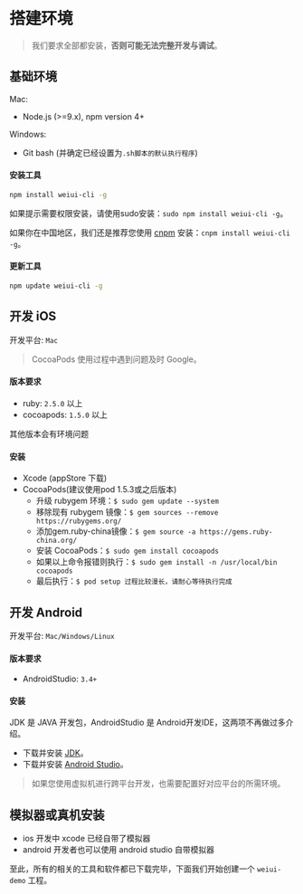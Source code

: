 # 搭建环境

> 我们要求全部都安装，**否则可能无法完整开发与调试**。

## 基础环境

Mac: 

* Node.js (>=9.x), npm version 4+ 

Windows: 

* Git bash (并确定已经设置为`.sh脚本的默认执行程序`)

#### 安装工具

```bash
npm install weiui-cli -g
```

如果提示需要权限安装，请使用sudo安装：`sudo npm install weiui-cli -g`。

如果你在中国地区，我们还是推荐您使用 [cnpm](https://npm.taobao.org/) 安装：`cnpm install weiui-cli -g`。

#### 更新工具

```bash
npm update weiui-cli -g
```

## 开发 iOS

开发平台: `Mac`
> CocoaPods 使用过程中遇到问题及时 Google。

#### 版本要求

- ruby: `2.5.0` 以上
- cocoapods: `1.5.0` 以上

其他版本会有环境问题

#### 安装

* Xcode (appStore 下载)
* CocoaPods(建议使用pod 1.5.3或之后版本)
    * 升级 rubygem 环境：`$ sudo gem update --system`
    * 移除现有 rubygem 镜像：`$ gem sources --remove https://rubygems.org/`
    * 添加gem.ruby-china镜像：`$ gem source -a https://gems.ruby-china.org/`
    * 安装 CocoaPods：`$ sudo gem install cocoapods`
    * 如果以上命令报错则执行：`$ sudo gem install -n /usr/local/bin cocoapods`
    * 最后执行：`$ pod setup 过程比较漫长，请耐心等待执行完成`

## 开发 Android

开发平台: `Mac/Windows/Linux`

#### 版本要求

- AndroidStudio: `3.4+`

#### 安装

JDK 是 JAVA 开发包，AndroidStudio 是 Android开发IDE，这两项不再做过多介绍。

* 下载并安装 [JDK](http://www.oracle.com/technetwork/java/javase/downloads/jdk8-downloads-2133151.html)。
* 下载并安装 [Android Studio](https://developer.android.google.cn/studio/index.html)。

> 如果您使用虚拟机进行跨平台开发，也需要配置好对应平台的所需环境。

## 模拟器或真机安装

* ios 开发中 xcode 已经自带了模拟器
* android 开发者也可以使用 android studio 自带模拟器

至此，所有的相关的工具和软件都已下载完毕，下面我们开始创建一个 `weiui-demo` 工程。

